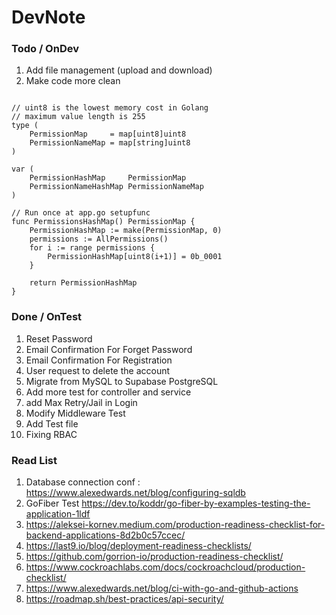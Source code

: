 # DevNote

### Todo / OnDev

1. Add file management (upload and download)
2. Make code more clean

```

// uint8 is the lowest memory cost in Golang
// maximum value length is 255
type (
	PermissionMap     = map[uint8]uint8
	PermissionNameMap = map[string]uint8
)

var (
	PermissionHashMap     PermissionMap
	PermissionNameHashMap PermissionNameMap
)

// Run once at app.go setupfunc
func PermissionsHashMap() PermissionMap {
	PermissionHashMap := make(PermissionMap, 0)
	permissions := AllPermissions()
	for i := range permissions {
		PermissionHashMap[uint8(i+1)] = 0b_0001
	}

	return PermissionHashMap
}

```

### Done / OnTest

1. Reset Password
2. Email Confirmation For Forget Password
3. Email Confirmation For Registration
4. User request to delete the account
5. Migrate from MySQL to Supabase PostgreSQL
6. Add more test for controller and service
7. add Max Retry/Jail in Login
8. Modify Middleware Test
9. Add Test file
10. Fixing RBAC

### Read List

1. Database connection conf : https://www.alexedwards.net/blog/configuring-sqldb
2. GoFiber Test https://dev.to/koddr/go-fiber-by-examples-testing-the-application-1ldf
3. https://aleksei-kornev.medium.com/production-readiness-checklist-for-backend-applications-8d2b0c57ccec/
4. https://last9.io/blog/deployment-readiness-checklists/
5. https://github.com/gorrion-io/production-readiness-checklist/
6. https://www.cockroachlabs.com/docs/cockroachcloud/production-checklist/
7. https://www.alexedwards.net/blog/ci-with-go-and-github-actions
8. https://roadmap.sh/best-practices/api-security/
